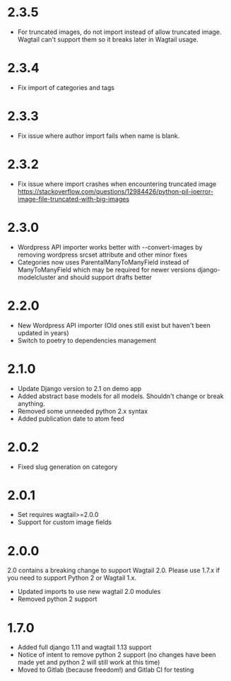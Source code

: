 # 2.3.5

- For truncated images, do not import instead of allow truncated image. Wagtail can't support them so it breaks later in Wagtail usage.

# 2.3.4

- Fix import of categories and tags

# 2.3.3

- Fix issue where author import fails when name is blank.

# 2.3.2

- Fix issue where import crashes when encountering truncated image
  https://stackoverflow.com/questions/12984426/python-pil-ioerror-image-file-truncated-with-big-images

# 2.3.0

- Wordpress API importer works better with --convert-images by removing wordpress srcset attribute and other minor fixes
- Categories now uses ParentalManyToManyField instead of ManyToManyField which may be required for newer versions django-modelcluster and should support drafts better

# 2.2.0

- New Wordpress API importer (Old ones still exist but haven't been updated in years)
- Switch to poetry to dependencies management

# 2.1.0

- Update Django version to 2.1 on demo app
- Added abstract base models for all models. Shouldn't change or break anything.
- Removed some unneeded python 2.x syntax
- Added publication date to atom feed

# 2.0.2

- Fixed slug generation on category

# 2.0.1

- Set requires wagtail>=2.0.0
- Support for custom image fields

# 2.0.0

2.0 contains a breaking change to support Wagtail 2.0. Please use 1.7.x if you need to support Python 2 or Wagtail 1.x.

- Updated imports to use new wagtail 2.0 modules
- Removed python 2 support

# 1.7.0

- Added full django 1.11 and wagtail 1.13 support
- Notice of intent to remove python 2 support (no changes have been made yet and python 2 will still work at this time)
- Moved to Gitlab (because freedom!) and Gitlab CI for testing
